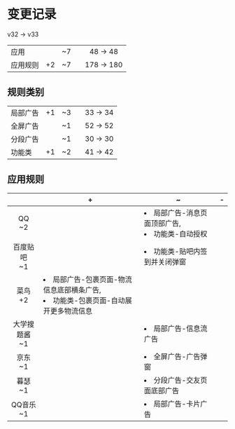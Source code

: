 # 变更记录

v32 -> v33

||||||
|-|:-:|:-:|:-:|:-:|
|应用||~7||48 -> 48|
|应用规则|+2|~7||178 -> 180|

## 规则类别

||||||
|-|:-:|:-:|:-:|:-:|
|局部广告|+1|~3||33 -> 34|
|全屏广告||~1||52 -> 52|
|分段广告||~1||30 -> 30|
|功能类|+1|~2||41 -> 42|

## 应用规则

||+|~|-|
|:-:|-|-|-|
|QQ<br>~2||<li>局部广告-消息页面顶部广告,<li>功能类-自动授权||
|百度贴吧<br>~1||<li>功能类-贴吧内签到并关闭弹窗||
|菜鸟<br>+2|<li>局部广告-包裹页面-物流信息底部横条广告,<li>功能类-包裹页面-自动展开更多物流信息|||
|大学搜题酱<br>~1||<li>局部广告-信息流广告||
|京东<br>~1||<li>全屏广告-广告弹窗||
|暮瑟<br>~1||<li>分段广告-交友页面底部广告||
|QQ音乐<br>~1||<li>局部广告-卡片广告||
